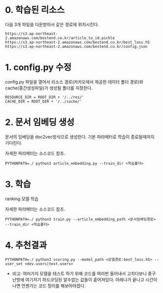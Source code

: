 # 0. 학습된 리소스

다음 3개 파일을 다운받아서 같은 경로에 위치시킨다.
```
https://s3.ap-northeast-2.amazonaws.com/bestend.co.kr/article_to_id.pickle
https://s3.ap-northeast-2.amazonaws.com/bestend.co.kr/best_loss.h5
https://s3.ap-northeast-2.amazonaws.com/bestend.co.kr/config.json

```


# 1. config.py 수정

config.py 파일을 열어서 리소스 경로(카카오에서 제공한 데이터 폴더 경로)와
cache(중간생성파일)가 생성될 폴더를 지정한다. 
 ```
RESOURCE_DIR = ROOT_DIR + '/../res/'
CACHE_DIR = ROOT_DIR + '/../cache/' 
 ```
 
# 2. 문서 임베딩 생성

문서의 임베딩을 doc2vec방식으로 생성한다.
기본 파라메터로 학습이 종료될때까지 기다린다.

자세한 파라메터는 소스코드 참조. 
```
PYTHONPATH=./ python3 article_embedding.py --train_dir <학습폴더>
```

# 3. 학습

ranking 모델 학습

자세한 파라메터는 소스코드 참조.
```
PYTHONPATH=./ python3 train.py --article_embedding_path <문서임베딩경로> --train_dir <학습폴더>
```

# 4. 추천결과

```
PYTHONPATH=./ python3 scoring.py --model_path <모델경로:best_loss.h5> --user_set <dev.users|test.users>
```

* 비고: 여러가지 모델을 테스트 하기 위해 코드를 여러번 들어내서 고치다보니 중구난방에 여기저기 하드코딩된 알수없는 값들이 흩어져있다.
아레나가 끝나고 시간이 나면 언젠가는 코드 정리를 해보아야겠다.  